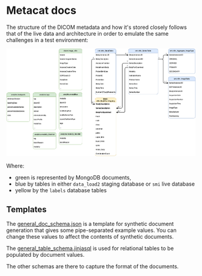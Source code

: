 # Metacat docs

The structure of the DICOM metadata and how it's stored closely follows that of the live data and architecture in order to emulate the same challenges in a test environment:

![](./assets/er_diagram.png)

Where:

- green is represented by MongoDB documents,
- blue by tables in either `data_load2` staging database or `smi` live database
- yellow by the `labels` database tables

## Templates

The [general_doc_schema.json](./general_doc_schema.json) is a template for synthetic document generation that gives some pipe-separated example values. You can change these values to affect the contents of synthetic documents.  

The [general_table_schema.jinjasql](./general_table_schema.jinjasql) is used for relational tables to be populated by document values.  

The other schemas are there to capture the format of the documents.
